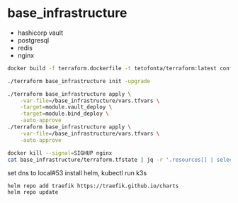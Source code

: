 # base_infrastructure

- hashicorp vault
- postgresql
- redis
- nginx

```bash
docker build -f terraform.dockerfile -t tetofonta/terraform:latest config

./terraform base_infrastructure init -upgrade

./terraform base_infrastructure apply \
    -var-file=/base_infrastructure/vars.tfvars \
    -target=module.vault_deploy \
    -target=module.bind_deploy \
    -auto-approve 
./terraform base_infrastructure apply \
    -var-file=/base_infrastructure/vars.tfvars \
    -auto-approve

docker kill --signal=SIGHUP nginx
cat base_infrastructure/terraform.tfstate | jq -r '.resources[] | select( .name == "akadmin_password" ) | .instances[0].attributes.result'
```

set dns to local#53
install helm, kubectl
run k3s

```
helm repo add traefik https://traefik.github.io/charts
helm repo update

```